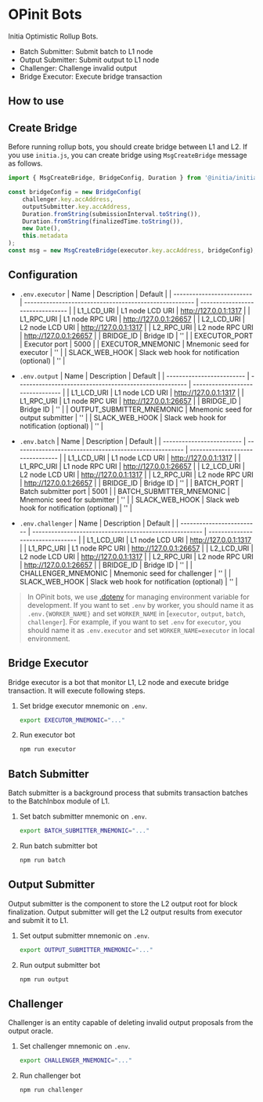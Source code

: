 # OPinit Bots

Initia Optimistic Rollup Bots.

- Batch Submitter: Submit batch to L1 node
- Output Submitter: Submit output to L1 node
- Challenger: Challenge invalid output
- Bridge Executor: Execute bridge transaction

## How to use

## Create Bridge

Before running rollup bots, you should create bridge between L1 and L2. If you use `initia.js`, you can create bridge using `MsgCreateBridge` message as follows.

```typescript 
import { MsgCreateBridge, BridgeConfig, Duration } from '@initia/initia.js';

const bridgeConfig = new BridgeConfig(
    challenger.key.accAddress,
    outputSubmitter.key.accAddress,
    Duration.fromString(submissionInterval.toString()),
    Duration.fromString(finalizedTime.toString()),
    new Date(),
    this.metadata
);
const msg = new MsgCreateBridge(executor.key.accAddress, bridgeConfig);
```

## Configuration

- `.env.executor`
| Name                      | Description                                            | Default                          |
| ------------------------- | ------------------------------------------------------ | -------------------------------- |
| L1_LCD_URI                | L1 node LCD URI                                        | <http://127.0.0.1:1317>          |
| L1_RPC_URI                | L1 node RPC URI                                        | <http://127.0.0.1:26657>         |
| L2_LCD_URI                | L2 node LCD URI                                        | <http://127.0.0.1:1317>          |
| L2_RPC_URI                | L2 node RPC URI                                        | <http://127.0.0.1:26657>         |
| BRIDGE_ID                 | Bridge ID                                              | ''                               |
| EXECUTOR_PORT             | Executor port                                          | 5000                             |
| EXECUTOR_MNEMONIC         | Mnemonic seed for executor                             | ''                               |
| SLACK_WEB_HOOK            | Slack web hook for notification (optional)             | ''                               |

- `.env.output`
| Name                      | Description                                            | Default                          |
| ------------------------- | ------------------------------------------------------ | -------------------------------- |
| L1_LCD_URI                | L1 node LCD URI                                        | <http://127.0.0.1:1317>          |
| L1_RPC_URI                | L1 node RPC URI                                        | <http://127.0.0.1:26657>         |
| BRIDGE_ID                 | Bridge ID                                              | ''                               |
| OUTPUT_SUBMITTER_MNEMONIC | Mnemonic seed for output submitter                     | ''                               |
| SLACK_WEB_HOOK            | Slack web hook for notification (optional)             | ''                               |

- `.env.batch`
| Name                      | Description                                            | Default                          |
| ------------------------- | ------------------------------------------------------ | -------------------------------- |
| L1_LCD_URI                | L1 node LCD URI                                        | <http://127.0.0.1:1317>          |
| L1_RPC_URI                | L1 node RPC URI                                        | <http://127.0.0.1:26657>         |
| L2_LCD_URI                | L2 node LCD URI                                        | <http://127.0.0.1:1317>          |
| L2_RPC_URI                | L2 node RPC URI                                        | <http://127.0.0.1:26657>         |
| BRIDGE_ID                 | Bridge ID                                              | ''                               |
| BATCH_PORT                | Batch submitter port                                   | 5001                             |
| BATCH_SUBMITTER_MNEMONIC  | Mnemonic seed for submitter                            | ''                               |
| SLACK_WEB_HOOK            | Slack web hook for notification (optional)             | ''                               |

- `.env.challenger`
| Name                      | Description                                            | Default                          |
| ------------------------- | ------------------------------------------------------ | -------------------------------- |
| L1_LCD_URI                | L1 node LCD URI                                        | <http://127.0.0.1:1317>          |
| L1_RPC_URI                | L1 node RPC URI                                        | <http://127.0.0.1:26657>         |
| L2_LCD_URI                | L2 node LCD URI                                        | <http://127.0.0.1:1317>          |
| L2_RPC_URI                | L2 node RPC URI                                        | <http://127.0.0.1:26657>         |
| BRIDGE_ID                 | Bridge ID                                              | ''                               |
| CHALLENGER_MNEMONIC       | Mnemonic seed for challenger                           | ''                               |
| SLACK_WEB_HOOK            | Slack web hook for notification (optional)             | ''                               |

> In OPinit bots, we use [.dotenv](https://www.npmjs.com/package/dotenv) for managing environment variable for development. If you want to set `.env` by worker, you should name it as `.env.{WORKER_NAME}` and set `WORKER_NAME` in [`executor`, `output`, `batch`, `challenger`]. 
For example, if you want to set `.env` for `executor`, you should name it as `.env.executor` and set `WORKER_NAME=executor` in local environment.

## Bridge Executor

Bridge executor is a bot that monitor L1, L2 node and execute bridge transaction. It will execute following steps.

1. Set bridge executor mnemonic on `.env`.
    ```bash
    export EXECUTOR_MNEMONIC="..."
    ```
2. Run executor bot
    ```bash
    npm run executor
    ```

## Batch Submitter

Batch submitter is a background process that submits transaction batches to the BatchInbox module of L1.

1. Set batch submitter mnemonic on `.env`.
    ```bash
    export BATCH_SUBMITTER_MNEMONIC="..."
    ```
2. Run batch submitter bot
    ```bash
    npm run batch
    ```

## Output Submitter

Output submitter is the component to store the L2 output root for block finalization.
Output submitter will get the L2 output results from executor and submit it to L1.

1. Set output submitter mnemonic on `.env`.
    ```bash
    export OUTPUT_SUBMITTER_MNEMONIC="..."
    ```
2. Run output submitter bot
    ```bash
    npm run output
    ```

## Challenger

Challenger is an entity capable of deleting invalid output proposals from the output oracle.

1. Set challenger mnemonic on `.env`.
    ```bash
    export CHALLENGER_MNEMONIC="..."
    ```
2. Run challenger bot
    ```bash
    npm run challenger
    ```